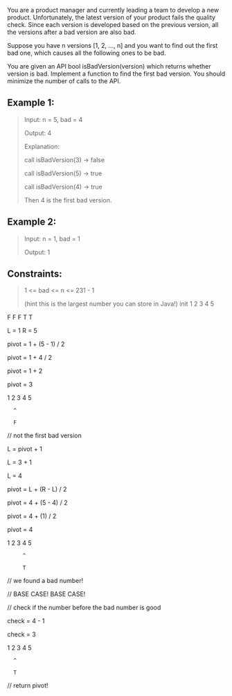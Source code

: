 You are a product manager and currently leading a team to develop a new product. Unfortunately, the latest version of your product fails the quality check. Since each version is developed based on the previous version, all the versions after a bad version are also bad.

Suppose you have n versions [1, 2, ..., n] and you want to find out the first bad one, which causes all the following ones to be bad.

You are given an API bool isBadVersion(version) which returns whether version is bad. Implement a function to find the first bad version. You should minimize the number of calls to the API.

## Example 1:
> Input: n = 5, bad = 4
>
> Output: 4
>
> Explanation:
>
> call isBadVersion(3) -> false
>
> call isBadVersion(5) -> true
>
> call isBadVersion(4) -> true
>
> Then 4 is the first bad version.

## Example 2:
> Input: n = 1, bad = 1
>
>Output: 1

## Constraints:
> 1 <= bad <= n <= 231 - 1
>
> (hint this is the largest number you can store in Java!)
init
1  2  3  4  5

F  F  F  T  T

L = 1
R = 5

pivot = 1 + (5 - 1) / 2

pivot = 1 + 4 / 2

pivot = 1 + 2

pivot = 3

1  2  3  4  5

      ^

      F

// not the first bad version

L = pivot + 1

L = 3 + 1

L = 4


pivot = L + (R - L) / 2

pivot = 4 + (5 - 4) / 2

pivot = 4 + (1) / 2

pivot = 4

1  2  3  4  5

         ^

         T


// we found a bad number!

// BASE CASE! BASE CASE!

// check if the number before the bad number is good

check = 4 - 1

check = 3

1  2  3  4  5

      ^
      
      T

// return pivot!